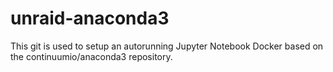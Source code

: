 # unraid-anaconda3

This git is used to setup an autorunning Jupyter Notebook Docker based on the continuumio/anaconda3 repository.
